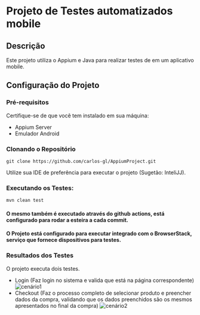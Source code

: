# Projeto de Testes automatizados mobile

## Descrição

Este projeto utiliza o Appium e Java para realizar testes de em um aplicativo mobile.

## Configuração do Projeto

### Pré-requisitos

Certifique-se de que você tem instalado em sua máquina:

- Appium Server
- Emulador Android

### Clonando o Repositório

```
git clone https://github.com/carlos-gl/AppiumProject.git
```
Utilize sua IDE de preferência para executar o projeto (Sugetão: InteliJJ).

### Executando os Testes:
```
mvn clean test
```
#### O mesmo também é executado através do github actions, está configurado para rodar a esteira a cada commit.
#### O Projeto está configurado para executar integrado com o BrowserStack, serviço que fornece dispositivos para testes.

### Resultados dos Testes
O projeto executa dois testes.
- Login (Faz login no sistema e valida que está na página correspondente)
![cenário1](https://github.com/user-attachments/assets/dfc712f0-d179-41d3-8442-762ff9223cd1)
- Checkout (Faz o processo completo de selecionar produto e preencher dados da compra, validando que os dados preenchidos são os mesmos apresentados no final da compra)
![cenário2](https://github.com/user-attachments/assets/90cdedc1-8915-4164-b444-cbc620ce0b31)

